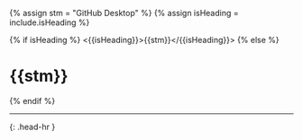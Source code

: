 <!-- _includes/docs/env/github-desktop/ -->

<!-- USE CASE -->
<!-- 1. include docs/env/github-desktop/title.md -->
<!-- 2. include docs/env/github-desktop/title.md isHeading=true -->

{% assign stm = "GitHub Desktop" %}
{% assign isHeading = include.isHeading %}

{% if isHeading %}
<{{isHeading}}>{{stm}}</{{isHeading}}>
{% else %}
<h1>{{stm}}</h1>
{% endif %}
<hr>{: .head-hr }
